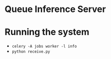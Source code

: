 # Queue Inference Server


# Running the system

- `celery -A jobs worker -l info`
- `python receive.py`



